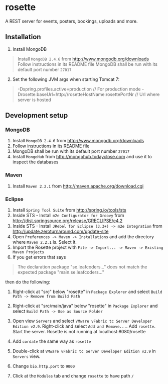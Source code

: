 # rosette

A REST server for events, posters, bookings, uploads and more.


## Installation

1. Install MongoDB

  > Install `MongoDB 2.4.6` from http://www.mongodb.org/downloads
  > Follow instructions in its README file
  > MongoDB shall be run with its default port number `27017`

2. Set the following JVM args when starting Tomcat 7:

  > -Dspring.profiles.active=production                      // For production mode
  > -Drosette.baseUrl=http://rosetteHostName:rosettePortNr   // Url where server is hosted


## Development setup

### MongoDB

1. Install `MongoDB 2.4.6` from http://www.mongodb.org/downloads
2. Follow instructions in its README file
3. MongoDB shall be run with its default port number `27017`
3. Install `MongoHub` from http://mongohub.todayclose.com and use it to inspect the databases

### Maven

1. Install `Maven 2.2.1` from http://maven.apache.org/download.cgi

### Eclipse

1. Install `Spring Tool Suite` from http://spring.io/tools/sts
2. Inside STS - Install `m2e Configurator for Groovy` from http://dist.springsource.org/release/GRECLIPSE/e4.2
3. Inside STS - Install `JRebel for Eclipse (3.3+) -> m2e Integration` from http://update.zeroturnaround.com/update-site
4. Open `Preferences -> Maven -> Installations` and add the directory where `Maven 2.2.1` is. Select it.
5. Import the Rosette project with `File -> Import... -> Maven -> Existing Maven Projects`
6. If you get errors that says

  > The declaration package "se.leafcoders..." does not match the expected package "main.se.leafcoders..."

  then do the following:
  1. Right-click at "src" below "rosette" in `Package Explorer` and select `Build Path -> Remove from Build Path`
  2. Right-click at "src/main/java" below "rosette" in `Package Explorer` and select `Build Path -> Use as Source Folder`
7. Open view `Servers` and select `VMware vFabric tc Server Developer Edition v2.9`. Right-click and select `Add and Remove...`. Add `rosette`. Start the server. Rosette is not running at localhost:8080/rosette

8. Add `cordate` the same way as `rosette`
9. Double-click at `VMware vFabric tc Server Developer Edition v2.9` in `Servers` view.
10. Change `bio.http.port` to `9000`
11. Click at the `Modules` tab and change `rosette` to have path `/`

